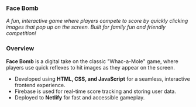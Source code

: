 ### **Face Bomb**  
_A fun, interactive game where players compete to score by quickly clicking images that pop up on the screen. Built for family fun and friendly competition!_

### **Overview** 

**Face Bomb** is a digital take on the classic "Whac-a-Mole" game, where players use quick reflexes to hit images as they appear on the screen.  

- Developed using **HTML, CSS, and JavaScript** for a seamless, interactive frontend experience.  
- Firebase is used for real-time score tracking and storing user data.  
- Deployed to **Netlify** for fast and accessible gameplay.  
